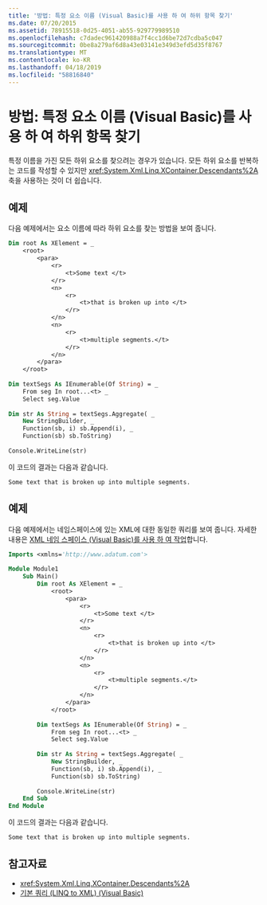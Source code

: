```yaml
---
title: '방법: 특정 요소 이름 (Visual Basic)를 사용 하 여 하위 항목 찾기'
ms.date: 07/20/2015
ms.assetid: 78915518-0d25-4051-ab55-929779989510
ms.openlocfilehash: c7dadec961420988a7f4cc1d6be72d7cdba5c047
ms.sourcegitcommit: 0be8a279af6d8a43e03141e349d3efd5d35f8767
ms.translationtype: MT
ms.contentlocale: ko-KR
ms.lasthandoff: 04/18/2019
ms.locfileid: "58816840"
---
```

# <a name="how-to-find-descendants-with-a-specific-element-name-visual-basic"></a>방법: 특정 요소 이름 (Visual Basic)를 사용 하 여 하위 항목 찾기
특정 이름을 가진 모든 하위 요소를 찾으려는 경우가 있습니다. 모든 하위 요소를 반복하는 코드를 작성할 수 있지만 <xref:System.Xml.Linq.XContainer.Descendants%2A> 축을 사용하는 것이 더 쉽습니다.  
  
## <a name="example"></a>예제  
 다음 예제에서는 요소 이름에 따라 하위 요소를 찾는 방법을 보여 줍니다.  
  
```vb  
Dim root As XElement = _  
    <root>  
        <para>  
            <r>  
                <t>Some text </t>  
            </r>  
            <n>  
                <r>  
                    <t>that is broken up into </t>  
                </r>  
            </n>  
            <n>  
                <r>  
                    <t>multiple segments.</t>  
                </r>  
            </n>  
        </para>  
    </root>  
  
Dim textSegs As IEnumerable(Of String) = _  
    From seg In root...<t> _  
    Select seg.Value  
  
Dim str As String = textSegs.Aggregate( _  
    New StringBuilder, _  
    Function(sb, i) sb.Append(i), _  
    Function(sb) sb.ToString)  
  
Console.WriteLine(str)  
```  
  
 이 코드의 결과는 다음과 같습니다.  
  
```  
Some text that is broken up into multiple segments.  
```  
  
## <a name="example"></a>예제  
 다음 예제에서는 네임스페이스에 있는 XML에 대한 동일한 쿼리를 보여 줍니다. 자세한 내용은 [XML 네임 스페이스 (Visual Basic)를 사용 하 여 작업](../../../../visual-basic/programming-guide/concepts/linq/working-with-xml-namespaces.md)합니다.  
  
```vb  
Imports <xmlns='http://www.adatum.com'>  
  
Module Module1  
    Sub Main()  
        Dim root As XElement = _  
            <root>  
                <para>  
                    <r>  
                        <t>Some text </t>  
                    </r>  
                    <n>  
                        <r>  
                            <t>that is broken up into </t>  
                        </r>  
                    </n>  
                    <n>  
                        <r>  
                            <t>multiple segments.</t>  
                        </r>  
                    </n>  
                </para>  
            </root>  
  
        Dim textSegs As IEnumerable(Of String) = _  
            From seg In root...<t> _  
            Select seg.Value  
  
        Dim str As String = textSegs.Aggregate( _  
            New StringBuilder, _  
            Function(sb, i) sb.Append(i), _  
            Function(sb) sb.ToString)  
  
        Console.WriteLine(str)  
    End Sub  
End Module  
```  
  
 이 코드의 결과는 다음과 같습니다.  
  
```  
Some text that is broken up into multiple segments.  
```  
  
## <a name="see-also"></a>참고자료

- <xref:System.Xml.Linq.XContainer.Descendants%2A>
- [기본 쿼리 (LINQ to XML) (Visual Basic)](../../../../visual-basic/programming-guide/concepts/linq/basic-queries-linq-to-xml.md)
